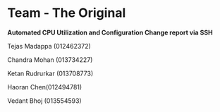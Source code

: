 # Team - The Original
**Automated CPU Utilization and Configuration Change report via SSH**

Tejas Madappa (012462372)

Chandra Mohan (013734227)

Ketan Rudrurkar (013708773)

Haoran Chen(012494781)

Vedant Bhoj (013554593)


